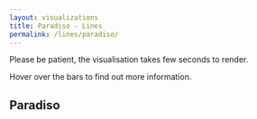 ```yaml
---
layout: visualizations
title: Paradiso - Lines
permalink: /lines/paradiso/
---
```


Please be patient, the visualisation takes few seconds to render.

Hover over the bars to find out more information.

<div class="metadata"></div>

<div class="loading"></div>

<h2 class="collapser">Paradiso</h2>
<div id="viz" class="collapsible">
</div>